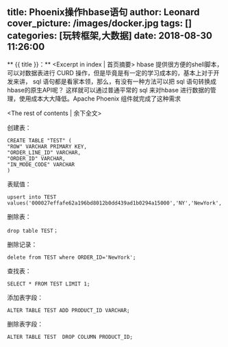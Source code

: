 title: Phoenix操作hbase语句
author: Leonard
cover_picture: /images/docker.jpg
tags: []
categories: [玩转框架,大数据]
date: 2018-08-30 11:26:00
---
** {{ title }}：** <Excerpt in index | 首页摘要>
hbase 提供很方便的shell脚本，可以对数据表进行 CURD 操作，但是毕竟是有一定的学习成本的，基本上对于开发来讲，
sql 语句都是看家本领，那么，有没有一种方法可以把 sql 语句转换成 hbase的原生API呢？ 这样就可以通过普通平常的 sql 来对hbase 进行数据的管理，使用成本大大降低。Apache Phoenix 组件就完成了这种需求
<!-- more -->
<The rest of contents | 余下全文>


创建表：

    CREATE TABLE "TEST" (
    "ROW" VARCHAR PRIMARY KEY,
    "ORDER_LINE_ID" VARCHAR,
    "ORDER_ID" VARCHAR,
    "IN_MODE_CODE" VARCHAR
    )

表赋值：

    upsert into TEST values('000027effafe62a196bd8012b0dd439ad1b0294a15000','NY','NewYork','8143197');

删除表：
    
    drop table TEST；

删除记录：

    delete from TEST where ORDER_ID='NewYork';

查找表：
    
    SELECT * FROM TEST LIMIT 1;

添加表字段：

    ALTER TABLE TEST ADD PRODUCT_ID VARCHAR;

删除表字段：
    
    ALTER TABLE TEST  DROP COLUMN PRODUCT_ID;